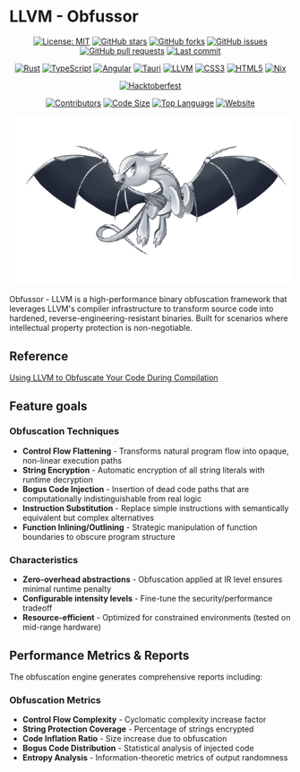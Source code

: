 # LLVM - Obfussor
<!-- Badges section -->
<div align="center">

[![License: MIT](https://img.shields.io/badge/License-MIT-yellow.svg)](./LICENSE) [![GitHub stars](https://img.shields.io/github/stars/matrixbytes/Obfussor)](https://github.com/matrixbytes/Obfussor/stargazers) [![GitHub forks](https://img.shields.io/github/forks/matrixbytes/Obfussor)](https://github.com/matrixbytes/Obfussor/network/members) [![GitHub issues](https://img.shields.io/github/issues/matrixbytes/Obfussor)](https://github.com/matrixbytes/Obfussor/issues) [![GitHub pull requests](https://img.shields.io/github/issues-pr/matrixbytes/Obfussor)](https://github.com/matrixbytes/Obfussor/pulls) [![Last commit](https://img.shields.io/github/last-commit/matrixbytes/Obfussor)](https://github.com/matrixbytes/Obfussor/commits/master)

[![Rust](https://img.shields.io/badge/rust-%23000000.svg?style=flat&logo=rust&logoColor=white)](https://www.rust-lang.org/) [![TypeScript](https://img.shields.io/badge/typescript-%23007ACC.svg?style=flat&logo=typescript&logoColor=white)](https://www.typescriptlang.org/) [![Angular](https://img.shields.io/badge/angular-%23DD0031.svg?style=flat&logo=angular&logoColor=white)](https://angular.io/) [![Tauri](https://img.shields.io/badge/tauri-%2324C8DB.svg?style=flat&logo=tauri&logoColor=%23FFFFFF)](https://tauri.app/) [![LLVM](https://img.shields.io/badge/LLVM-262D3A?style=flat&logo=llvm&logoColor=white)](https://llvm.org/) [![CSS3](https://img.shields.io/badge/css3-%231572B6.svg?style=flat&logo=css3&logoColor=white)](https://www.w3.org/Style/CSS/) [![HTML5](https://img.shields.io/badge/html5-%23E34F26.svg?style=flat&logo=html5&logoColor=white)](https://developer.mozilla.org/docs/Web/HTML) [![Nix](https://img.shields.io/badge/NIX-5277C3.svg?style=flat&logo=NixOS&logoColor=white)](https://nixos.org/)

[![Hacktoberfest](https://img.shields.io/badge/Hacktoberfest-friendly-blueviolet)](https://hacktoberfest.com/)

[![Contributors](https://img.shields.io/github/contributors/matrixbytes/Obfussor)](https://github.com/matrixbytes/Obfussor/graphs/contributors) [![Code Size](https://img.shields.io/github/languages/code-size/matrixbytes/Obfussor)](https://github.com/matrixbytes/Obfussor) [![Top Language](https://img.shields.io/github/languages/top/matrixbytes/Obfussor)](https://github.com/matrixbytes/Obfussor) [![Website](https://img.shields.io/website?url=https%3A%2F%2Fmatrixbytes.github.io%2FObfussor%2F)](https://matrixbytes.github.io/Obfussor/)

![Obfucc](./assets/llvm-obfucc.png)
</div>


Obfussor - LLVM is a high-performance binary obfuscation framework that leverages LLVM's compiler infrastructure to transform source code into hardened, reverse-engineering-resistant binaries. Built for scenarios where intellectual property protection is non-negotiable.

## Reference

[Using LLVM to Obfuscate Your Code During Compilation](https://www.apriorit.com/dev-blog/687-reverse-engineering-llvm-obfuscation)

## Feature goals

### Obfuscation Techniques

- **Control Flow Flattening** - Transforms natural program flow into opaque, non-linear execution paths
- **String Encryption** - Automatic encryption of all string literals with runtime decryption
- **Bogus Code Injection** - Insertion of dead code paths that are computationally indistinguishable from real logic
- **Instruction Substitution** - Replace simple instructions with semantically equivalent but complex alternatives
- **Function Inlining/Outlining** - Strategic manipulation of function boundaries to obscure program structure

### Characteristics

- **Zero-overhead abstractions** - Obfuscation applied at IR level ensures minimal runtime penalty
- **Configurable intensity levels** - Fine-tune the security/performance tradeoff
- **Resource-efficient** - Optimized for constrained environments (tested on mid-range hardware)

## Performance Metrics & Reports

The obfuscation engine generates comprehensive reports including:

### Obfuscation Metrics

- **Control Flow Complexity** - Cyclomatic complexity increase factor
- **String Protection Coverage** - Percentage of strings encrypted
- **Code Inflation Ratio** - Size increase due to obfuscation
- **Bogus Code Distribution** - Statistical analysis of injected code
- **Entropy Analysis** - Information-theoretic metrics of output randomness
